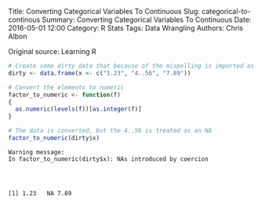Title: Converting Categorical Variables To Continuous
Slug: categorical-to-continous
Summary: Converting Categorical Variables To Continuous
Date: 2016-05-01 12:00
Category: R Stats
Tags: Data Wrangling
Authors: Chris Albon


Original source: Learning R


```R
# Create some dirty data that because of the mispelling is imported as a character string
dirty <- data.frame(x <- c("1.23", "4..56", "7.89"))
```


```R
# Convert the elements to numeric
factor_to_numeric <- function(f)
{
  as.numeric(levels(f))[as.integer(f)]  
}

# The data is converted, but the 4..56 is treated as an NA
factor_to_numeric(dirty$x)
```

    Warning message:
    In factor_to_numeric(dirty$x): NAs introduced by coercion




    [1] 1.23   NA 7.89
